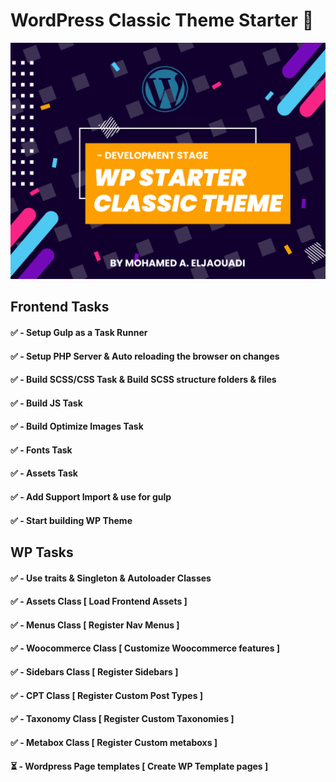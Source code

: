 # WordPress Classic Theme Starter 🚀

![Screenshot](https://github.com/Jaouadi7/wordpress_classic_theme_starter/blob/develop/wp-theme/screenshot.png)

## Frontend Tasks

#### ✅ - Setup Gulp as a Task Runner

#### ✅ - Setup PHP Server & Auto reloading the browser on changes

#### ✅ - Build SCSS/CSS Task & Build SCSS structure folders & files

#### ✅ - Build JS Task

#### ✅ - Build Optimize Images Task

#### ✅ - Fonts Task

#### ✅ - Assets Task

#### ✅ - Add Support Import & use for gulp

#### ✅ - Start building WP Theme

## WP Tasks

#### ✅ - Use traits & Singleton & Autoloader Classes

#### ✅ - Assets Class [ Load Frontend Assets ]

#### ✅ - Menus Class [ Register Nav Menus ]

#### ✅ - Woocommerce Class [ Customize Woocommerce features ]

#### ✅ - Sidebars Class [ Register Sidebars ]

#### ✅ - CPT Class [ Register Custom Post Types ]

#### ✅ - Taxonomy Class [ Register Custom Taxonomies ]

#### ✅ - Metabox Class [ Register Custom metaboxs ]

#### ⏳ - Wordpress Page templates [ Create WP Template pages ]

